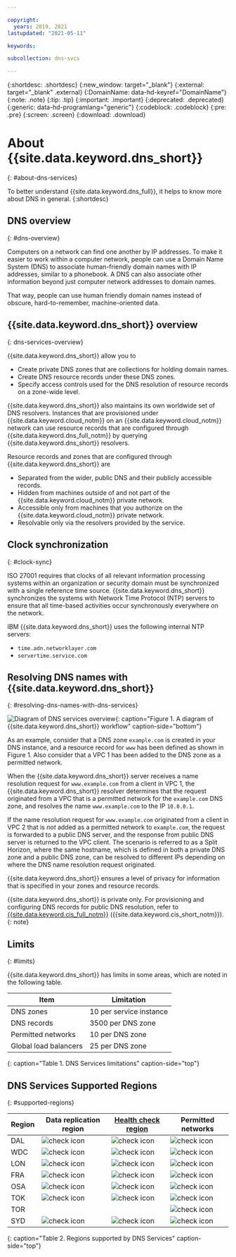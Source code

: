 ```yaml
---

copyright:
  years: 2019, 2021
lastupdated: "2021-05-11"

keywords:

subcollection: dns-svcs

---
```



{:shortdesc: .shortdesc}
{:new_window: target="_blank"}
{:external: target="_blank" .external}
{:DomainName: data-hd-keyref="DomainName"}
{:note: .note}
{:tip: .tip}
{:important: .important}
{:deprecated: .deprecated}
{:generic: data-hd-programlang="generic"}
{:codeblock: .codeblock}
{:pre: .pre}
{:screen: .screen}
{:download: .download}

# About {{site.data.keyword.dns_short}}
{: #about-dns-services}

To better understand {{site.data.keyword.dns_full}}, it helps to know more about DNS in general.
{:shortdesc}

## DNS overview
{: #dns-overview}

Computers on a network can find one another by IP addresses. To make it easier to work within a computer network, people can use a Domain Name System (DNS) to associate human-friendly domain names with IP addresses, similar to a phonebook. A DNS can also associate other information beyond just computer network addresses to domain names.

That way, people can use human friendly domain names instead of obscure, hard-to-remember, machine-oriented data.

## {{site.data.keyword.dns_short}} overview
{: dns-services-overview}

{{site.data.keyword.dns_short}} allow you to
  * Create private DNS zones that are collections for holding domain names.
  * Create DNS resource records under these DNS zones.
  * Specify access controls used for the DNS resolution of resource records on a zone-wide level.

{{site.data.keyword.dns_short}} also maintains its own worldwide set of DNS resolvers. Instances that are provisioned under {{site.data.keyword.cloud_notm}} on an {{site.data.keyword.cloud_notm}} network can use resource records that are configured through
{{site.data.keyword.dns_full_notm}} by querying {{site.data.keyword.dns_short}} resolvers.

Resource records and zones that are configured through {{site.data.keyword.dns_short}} are
  * Separated from the wider, public DNS and their publicly accessible records.
  * Hidden from machines outside of and not part of the {{site.data.keyword.cloud_notm}} private network.
  * Accessible only from machines that you authorize on the {{site.data.keyword.cloud_notm}} private network.
  * Resolvable only via the resolvers provided by the service.

## Clock synchronization
{: #clock-sync}

ISO 27001 requires that clocks of all relevant information processing systems within an organization or security domain must be synchronized with a single reference time source. {{site.data.keyword.dns_short}} synchronizes the systems with Network Time Protocol (NTP) servers to ensure that all time-based activities occur synchronously everywhere on the network.

IBM {{site.data.keyword.dns_short}} uses the following internal NTP servers:
* `time.adn.networklayer.com`
* `servertime.service.com`

## Resolving DNS names with {{site.data.keyword.dns_short}}
{: #resolving-dns-names-with-dns-services}

![Diagram of DNS services overview](images/dns-svcs-overview.png "Diagram of {{site.data.keyword.dns_short}} overview"){: caption="Figure 1. A diagram of {{site.data.keyword.dns_short}} workflow" caption-side="bottom"}


As an example, consider that a DNS zone `example.com` is created in your DNS instance, and a resource record for `www` has been defined as shown in Figure 1. Also consider that a VPC 1 has been added to the DNS zone as a permitted network.

When the {{site.data.keyword.dns_short}} server receives a name resolution request for `www.example.com` from a client in VPC 1, the {{site.data.keyword.dns_short}} resolver determines that the request originated from a VPC that is a permitted network for the `example.com` DNS zone, and resolves the name `www.example.com` to the IP `10.0.0.1`.

If the name resolution request for `www.example.com` originated from a client in VPC 2 that is _not_ added as a permitted network to `example.com`, the request is forwarded to a public DNS server, and the response from public DNS server is returned to the VPC client. The scenario is referred to as a Split Horizon, where the same hostname, which is defined in both a private DNS zone and a public DNS zone, can be resolved to different IPs depending on where the DNS name resolution request originated.

{{site.data.keyword.dns_short}} ensures a level of privacy for information that is specified in your zones and resource records.

{{site.data.keyword.dns_short}} is private only. For provisioning and configuring DNS records for public DNS resolution, refer to [{{site.data.keyword.cis_full_notm}}](/docs/cis?topic=cis-about-ibm-cloud-internet-services-cis) ({{site.data.keyword.cis_short_notm}}).
{: note}

## Limits
{: #limits}

{{site.data.keyword.dns_short}} has limits in some areas, which are noted in the following table.

|Item| Limitation|
|----|-----------|
|DNS zones |10 per service instance|
|DNS records| 3500 per DNS zone|
|Permitted networks| 10 per DNS zone|
|Global load balancers| 25 per DNS zone|
{: caption="Table 1. DNS Services limitations" caption-side="top"}

## DNS Services Supported Regions
{: #supported-regions}

| Region | Data replication region | [Health check region](/docs/dns-svcs?topic=dns-svcs-global-load-balancers#add-a-pool) | Permitted networks |
| ------ | ------------- | --- |-------------------|
| DAL | ![check icon](../icons/checkmark-icon.svg) | ![check icon](../icons/checkmark-icon.svg) | ![check icon](../icons/checkmark-icon.svg) |
| WDC | ![check icon](../icons/checkmark-icon.svg) | ![check icon](../icons/checkmark-icon.svg) | ![check icon](../icons/checkmark-icon.svg) |
| LON | ![check icon](../icons/checkmark-icon.svg) | ![check icon](../icons/checkmark-icon.svg) | ![check icon](../icons/checkmark-icon.svg) |
| FRA | ![check icon](../icons/checkmark-icon.svg) | ![check icon](../icons/checkmark-icon.svg) | ![check icon](../icons/checkmark-icon.svg) |
| OSA | ![check icon](../icons/checkmark-icon.svg) | ![check icon](../icons/checkmark-icon.svg) | ![check icon](../icons/checkmark-icon.svg) |
| TOK | ![check icon](../icons/checkmark-icon.svg) | ![check icon](../icons/checkmark-icon.svg) | ![check icon](../icons/checkmark-icon.svg) |
| TOR | | | ![check icon](../icons/checkmark-icon.svg) |
| SYD | ![check icon](../icons/checkmark-icon.svg) | ![check icon](../icons/checkmark-icon.svg) | ![check icon](../icons/checkmark-icon.svg) |
{: caption="Table 2. Regions supported by DNS Services" caption-side="top"}

